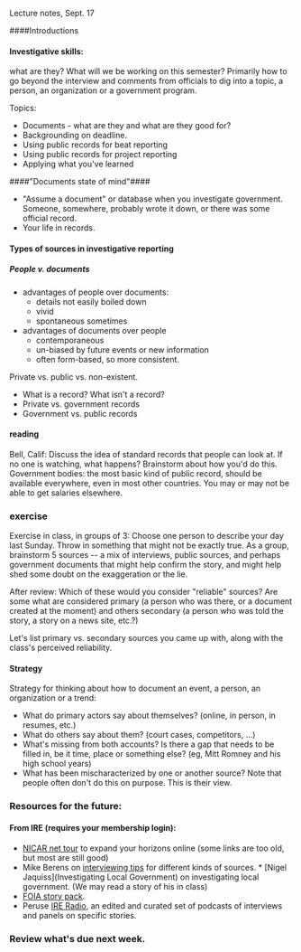 Lecture notes, Sept. 17

####Introductions

#### Investigative skills: 

what are they? What will we be working on this semester? Primarily how to go beyond the interview and comments from officials to dig into a topic, a person, an organization or a government program. 

Topics: 
* Documents - what are they and what are they good for?
* Backgrounding on deadline. 
* Using public records for beat reporting
* Using public records for project reporting
* Applying what you've learned

####"Documents state of mind"####
* "Assume a document" or database when you investigate government. Someone, somewhere, probably wrote it down, or there was some official record.
* Your life in records. 

#### Types of sources in investigative reporting 

##### People v. documents
* advantages of people over documents: 
	* details not easily boiled down
	* vivid
	* spontaneous sometimes
* advantages of documents over people
	* contemporaneous
	* un-biased by future events or new information
	* often form-based, so more consistent.


Private vs. public vs. non-existent.

* What is a record? What isn't a record? 
* Private vs. government records
* Government vs. public records

#### reading 
Bell, Calif: Discuss the idea of standard records that people can look at. If no one is watching, what happens? 
Brainstorm about how you'd do this. Government bodies: the most basic kind of public record, should be available everywhere, even in most other countries. You may or may not be able to get salaries elsewhere. 

### exercise
Exercise in class, in groups of 3: Choose one person to describe your day last Sunday. Throw in something that might not be exactly true. As a group, brainstorm 5 sources -- a mix of interviews, public sources, and perhaps government documents that might help confirm the story, and might help shed some doubt on the exaggeration or the lie. 

After review: Which of these would you consider "reliable" sources? Are some what are considered primary (a person who was there, or a document created at the moment) and others secondary (a person who was told the story, a story on a news site, etc.?)

Let's list primary vs. secondary sources you came up with, along with the class's perceived reliability.


#### Strategy
Strategy for thinking about how to document an event, a person, an organization or a trend:

* What do primary actors say about themselves? (online, in person, in resumes, etc.)
* What do others say about them? (court cases, competitors, ...)
* What's missing from both accounts? Is there a gap that needs to be filled in, be it time, place or something else? (eg, Mitt Romney and his high school years) 
* What has been mischaracterized by one or another source?
Note that people often don't do this on purpose. This is their view. 


### Resources for the future: 

#### From IRE (requires your membership login):
* [NICAR net tour](https://www.ire.org/nicar/nicar-net-tour/) to expand your horizons online (some links are too old, but most are still good)
* Mike Berens on [interviewing tips](https://www.ire.org/resource-center/tipsheets/1973/) for different kinds of sources. * [Nigel Jaquiss](Investigating Local Government) on investigating local government. (We may read a story of his in class)
* [FOIA story pack](https://www.ire.org/resource-center/story-packs/freedom-information-story-pack/).
* Peruse [IRE Radio](https://www.ire.org/blog/ire-radio/), an edited and curated set of podcasts of interviews and panels on specific stories.

### Review what's due next week. 
